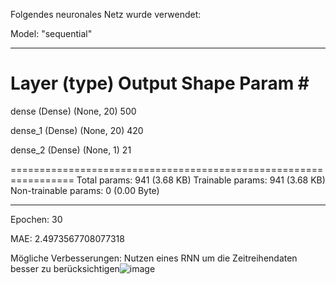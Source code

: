 Folgendes neuronales Netz wurde verwendet:


Model: "sequential"
_________________________________________________________________
 Layer (type)                Output Shape              Param #   
=================================================================
 dense (Dense)               (None, 20)                500       
                                                                 
 dense_1 (Dense)             (None, 20)                420       
                                                                 
 dense_2 (Dense)             (None, 1)                 21        
                                                                 
=================================================================
Total params: 941 (3.68 KB)
Trainable params: 941 (3.68 KB)
Non-trainable params: 0 (0.00 Byte)
_________________________________________________________________


Epochen: 30


MAE:  2.4973567708077318

Mögliche Verbesserungen: Nutzen eines RNN um die Zeitreihendaten besser zu berücksichtigen![image](https://github.com/emitterl/AA-project-team-6/assets/43874891/78e57464-0fcd-4546-ac31-75049d0949be)
